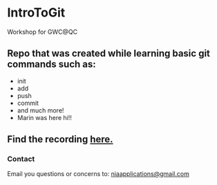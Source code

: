 # IntroToGit
Workshop for GWC@QC
## Repo that was created while learning basic git commands such as:

* init
* add 
* push
* commit
* and much more!
* Marin was here hi!! 

## Find the recording [here.]()

### Contact 
Email you questions or concerns to: niaapplications@gmail.com
